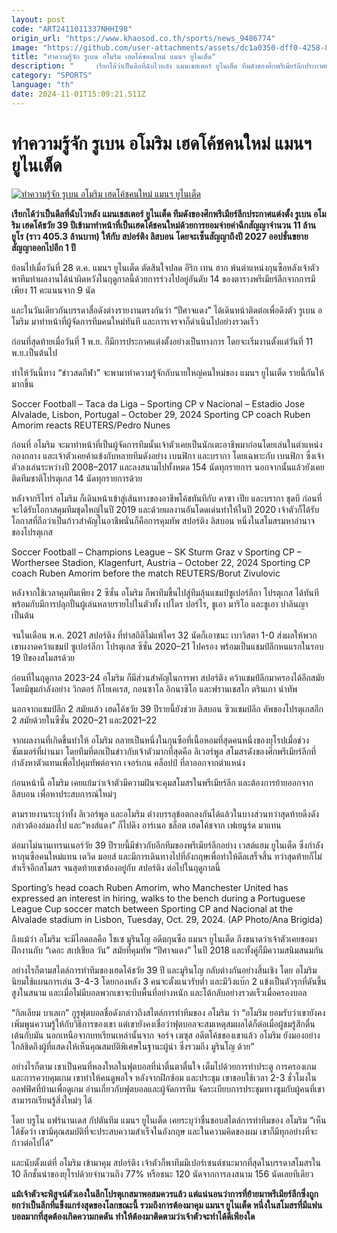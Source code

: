 ```yaml
---
layout: post
code: "ART2411011337NHHI98"
origin_url: "https://www.khaosod.co.th/sports/news_9486774"
image: "https://github.com/user-attachments/assets/dc1a0350-dff0-4258-819f-f7d83e087ec1"
title: "ทำความรู้จัก รูเบน อโมริม เฮดโค้ชคนใหม่ แมนฯ ยูไนเต็ด"
description: "     เรียกได้ว่าเป็นดีลที่ฉับไวหลัง แมนเชสเตอร์ ยูไนเต็ด ทีมดังของศึกพรีเมียร์ลีกประกาศแต่งตั้ง รูเบน อโมริม เฮดโค้ชวัย 39 ปีเข้ามาทำหน้าที่เป็นเฮดโค้ชคนใหม่ด้วยการยอมจ่ายค่าฉีกสัญญาจำนวน 11 ล้านยูโร (ราว 405.3 ล้านบาท) ให้กับ สปอร์ติง ลิสบอน โดยจะเซ็นสัญญาถึงปี 2027 ออปชั่นขยายสัญญาออกไปอีก 1 ปี"
category: "SPORTS"
language: "th"
date: 2024-11-01T15:09:21.511Z
---
```


# ทำความรู้จัก รูเบน อโมริม เฮดโค้ชคนใหม่ แมนฯ ยูไนเต็ด

[![ทำความรู้จัก รูเบน อโมริม เฮดโค้ชคนใหม่ แมนฯ ยูไนเต็ด](https://www.khaosod.co.th/wpapp/uploads/2024/11/Manchester-United-Amorim-87789.jpg "ทำความรู้จัก รูเบน อโมริม เฮดโค้ชคนใหม่ แมนฯ ยูไนเต็ด")](https://www.khaosod.co.th/wpapp/uploads/2024/11/Manchester-United-Amorim-87789.jpg)

**เรียกได้ว่าเป็นดีลที่ฉับไวหลัง แมนเชสเตอร์ ยูไนเต็ด ทีมดังของศึกพรีเมียร์ลีกประกาศแต่งตั้ง รูเบน อโมริม เฮดโค้ชวัย 39 ปีเข้ามาทำหน้าที่เป็นเฮดโค้ชคนใหม่ด้วยการยอมจ่ายค่าฉีกสัญญาจำนวน 11 ล้านยูโร (ราว 405.3 ล้านบาท) ให้กับ สปอร์ติง ลิสบอน โดยจะเซ็นสัญญาถึงปี 2027 ออปชั่นขยายสัญญาออกไปอีก 1 ปี**

ย้อนไปเมื่อวันที่ 28 ต.ค. แมนฯ ยูไนเต็ด ตัดสินใจปลด อีริก เทน ฮาก พ้นตำแหน่งกุนซือหลังเจ้าตัวพาทีมทำผลงานได้น่าผิดหวังในฤดูกาลนี้ด้วยการร่วงไปอยู่อันดับ 14 ของตารางพรีเมียร์ลีกจากการมีเพียง 11 คะแนนจาก 9 นัด

และในวันเดียวกันบรรดาสื่อดังต่างรายงานตรงกันว่า “ปีศาจแดง” ได้เดินหน้าติดต่อเพื่อดึงตัว รูเบน อโมริม มาทำหน้าที่ผู้จัดการทีมคนใหม่ทันที และการเจรจาก็ดำเนินไปอย่างรวดเร็ว

ก่อนที่สุดท้ายเมื่อวันที่ 1 พ.ย. ก็มีการประกาศแต่งตั้งอย่างเป็นทางการ โดยจะเริ่มงานตั้งแต่วันที่ 11 พ.ย.เป็นต้นไป

ทำให้วันนี้ทาง “ข่าวสดกีฬา” จะพามาทำความรู้จักกับนายใหญ่คนใหม่ของ แมนฯ ยูไนเต็ด รายนี้กันให้มากขึ้น

Soccer Football – Taca da Liga – Sporting CP v Nacional – Estadio Jose Alvalade, Lisbon, Portugal – October 29, 2024 Sporting CP coach Ruben Amorim reacts REUTERS/Pedro Nunes

ก่อนที่ อโมริม จะมาทำหน้าที่เป็นผู้จัดการทีมนั้นเจ้าตัวเคยเป็นนักเตะอาชีพมาก่อนโดยเล่นในตำแหน่งกองกลาง และเจ้าตัวเคยค้าแข้งกับหลายทีมดังอย่าง เบนฟิกา และบรากา โดยเฉพาะกับ เบนฟิกา ซึ่งเจ้าตัวลงเล่นระหว่างปี 2008–2017 และลงสนามไปทั้งหมด 154 นัดทุกรายการ นอกจากนั้นแล้วยังเคยติดทีมชาติโปรตุเกส 14 นัดทุกรายการด้วย

หลังจากรีไทร์ อโมริม ก็เดินหน้าเข้าสู่เส้นทางของอาชีพโค้ชทันทีกับ คาซา เปีย และบรากา ชุดบี ก่อนที่จะได้รับโอกาสคุมทีมชุดใหญ่ในปี 2019 และด้วยผลงานอันโดดเด่นทำให้ในปี 2020 เจ้าตัวก็ได้รับโอกาสที่ถือว่าเป็นก้าวสำคัญในอาชีพนั่นก็คือการคุมทัพ สปอร์ติง ลิสบอน หนึ่งในสโมสรมหาอำนาจของโปรตุเกส

Soccer Football – Champions League – SK Sturm Graz v Sporting CP – Worthersee Stadion, Klagenfurt, Austria – October 22, 2024 Sporting CP coach Ruben Amorim before the match REUTERS/Borut Zivulovic

หลังจากใช้เวลาคุมทีมเพียง 2 ซีซั่น อโมริม ก็พาทีมขึ้นไปสู่ทีมลุ้นแชมป์ซูเปอร์ลีกา โปรตุเกส ได้ทันที พร้อมกับมีการปลุกปั้นผู้เล่นหลายรายไปในตัวทั้ง เปโดร ปอร์โร, ชูเอา มาริโอ และชูเอา ปาลินญา เป็นต้น

จนในเดือน พ.ค. 2021 สปอร์ติง ที่ทำสถิติไม่แพ้ใคร 32 นัดก็เอาชนะ เบาวิสตา 1-0 ส่งผลให้พวกเขาผงาดคว้าแชมป์ ซูเปอร์ลีกา โปรตุเกส ซีซั่น 2020–21 ไปครอง พร้อมเป็นแชมป์ลีกหนแรกในรอบ 19 ปีของสโมสรด้วย

ก่อนที่ในฤดูกาล 2023-24 อโมริม ก็มีส่วนสำคัญในการพา สปอร์ติง คว้าแชมป์ลีกมาครองได้อีกสมัยโดยมีขุมกำลังอย่าง วิกตอร์ กีโยเคเรส, กอนซาโล อิกนาซิโอ และฟรานเชสโก ตรินเกา นำทัพ

นอกจากแชมป์ลีก 2 สมัยแล้ว เฮดโค้ชวัย 39 ปีรายนี้ยังช่วย ลิสบอน ซิวแชมป์ลีก คัพของโปรตุเกสอีก 2 สมัยด้วยในซีซั่น 2020–21 และ2021–22

จากผลงานที่เกิดขึ้นทำให้ อโมริม กลายเป็นหนึ่งในกุนซือที่เนื้อหอมที่สุดคนหนึ่งของยุโรปเมื่อช่วงซัมเมอร์ที่ผ่านมา โดยทีมที่ตกเป็นข่าวกับเจ้าตัวมากที่สุดคือ ลิเวอร์พูล สโมสรดังของศึกพรีเมียร์ลีกที่กำลังหาตัวแทนเพื่อไปคุมทัพต่อจาก เจอร์เกน คล็อปป์ ที่ลาออกจากตำแหน่ง

ก่อนหน้านี้ อโมริม เคยแย้มว่าเจ้าตัวมีความฝันจะคุมสโมสรในพรีเมียร์ลีก และต้องการย้ายออกจาก ลิสบอน เพื่อหาประสบการณ์ใหม่ๆ

ตามรายงานระบุว่าทั้ง ลิเวอร์พูล และอโมริม ต่างบรรลุข้อตกลงกันได้แล้วในบางส่วนทว่าสุดท้ายดีงดังกล่าวต้องล่มลงไป และ”หงส์แดง” ก็ไปดึง อาร์เนอ ชล็อต เฮดโค้ชจาก เฟเยนูร์ด มาแทน

ต่อมาไม่นานเทรนเนอร์วัย 39 ปีรายนี้มีข่าวกับอีกทีมของพรีเมียร์ลีกอย่าง เวสต์แฮม ยูไนเต็ด ซึ่งกำลังหากุนซือคนใหม่แทน เดวิด มอยส์ และมีการเดินทางไปที่อังกฤษเพื่อทำให้ดีลเสร็จสิ้น ทว่าสุดท้ายก็ไม่สำเร็จอีกสโมสร จนสุดท้ายเขาต้องอยู่กับ สปอร์ติง ต่อไปในฤดูกาลนี้

Sporting’s head coach Ruben Amorim, who Manchester United has expressed an interest in hiring, walks to the bench during a Portuguese League Cup soccer match between Sporting CP and Nacional at the Alvalade stadium in Lisbon, Tuesday, Oct. 29, 2024. (AP Photo/Ana Brigida)

ถึงแม้ว่า อโมริม จะมีไอดอลคือ โชเซ มูรินโญ อดีตกุนซือ แมนฯ ยูไนเต็ด ถึงขนาดว่าเจ้าตัวเคยขอมาฝึกงานกับ “เดอะ สเปเชียล วัน” สมัยที่คุมทัพ “ปีศาจแดง” ในปี 2018 และทั้งคู่ก็มีความสนิมสนมกัน

อย่างไรก็ตามสไตล์การทำทีมของเฮดโค้ชวัย 39 ปี และมูรินโญ กลับต่างกันอย่างสิ้นเชิง โดย อโมริม นิยมใช้แผนการเล่น 3-4-3 โดยกองหลัง 3 คนจะตั้งแนวรับต่ำ และมีวิงแบ๊ก 2 แข้งเป็นตัวรุกที่ดันขึ้นสูงในสนาม และเมื่อไม่มีบอลพวกเขาจะบีบพื้นที่อย่างหนัก และโต้กลับอย่างรวดเร็วเมื่อครองบอล

“กิลเลียม บาเลเก” กูรูฟุตบอลชื่อดังกล่าวถึงสไตล์การทำทีมของ อโมริม ว่า “อโมริม ยอมรับว่าเขายังคงเพิ่มพูนความรู้ให้กับวิธีการของเขา แต่เขายังคงเชื่อว่าฟุตบอลจะสมเหตุสมผลได้ก็ต่อเมื่อผู้ชมรู้สึกตื่นเต้นกับมัน นอกเหนือจากบทเรียนเหล่านั้นจาก จอร์จ เฆซุส อดีตโค้ชของเขาแล้ว อโมริม ยังมองอย่างใกล้ชิดถึงผู้ที่แสดงให้เห็นคุณสมบัติพิเศษในฐานะผู้นำ ซึ่งรวมถึง มูรินโญ ด้วย”

อย่างไรก็ตาม เขาเป็นคนที่หลงใหลในฟุตบอลที่น่าตื่นตาตื่นใจ เต็มไปด้วยการทำประตู การครองเกม และการควบคุมเกม เขาทำให้คนดูพอใจ หลังจากฝึกซ้อม และประชุม เขาชอบใช้เวลา 2-3 ชั่วโมงในออฟฟิศที่บ้านเพื่อดูเกม อ่านเกี่ยวกับฟุตบอลและผู้จัดการทีม จัดระเบียบการประชุมทางซูมกับผู้คนที่เขาสามารถเรียนรู้สิ่งใหม่ๆ ได้

โดย บรูโน แฟร์นานเดส กัปตันทีม แมนฯ ยูไนเต็ด เคยระบุว่าชื่นชอบสไตล์การทำทีมของ อโมริม “เห็นได้ชัดว่า เขามีคุณสมบัติที่จะประสบความสำเร็จในอังกฤษ และในความคิดของผม เขาก็มีทุกอย่างที่จะก้าวต่อไปได้”

และนับตั้งแต่ที่ อโมริม เข้ามาคุม สปอร์ติง เจ้าตัวก็พาทีมมีเปอร์เซนต์ชนะมากที่สุดในบรรดาสโมสรใน 10 ลีกชั้นนำของยุโรปด้วยจำนวนถึง 77% หรือชนะ 120 นัดจากการลงสนาม 156 นัดเลยทีเดียว

**แม้เจ้าตัวจะพิสูจน์ตัวเองในลีกโปรตุเกสมาพอสมควรแล้ว แต่แน่นอนว่าการที่ย้ายมาพรีเมียร์ลีกซึ่งถูกยกว่าเป็นลีกที่แข็งแกร่งสุดของโลกขณะนี้ รวมถึงการต้องมาคุม แมนฯ ยูไนเต็ด หนึ่งในสโมสรที่มีแฟนบอลมากที่สุดต้องเกิดความกดดัน ทำให้ต้องมาติดตามว่าเจ้าตัวจะทำได้ดีเพียงใด**